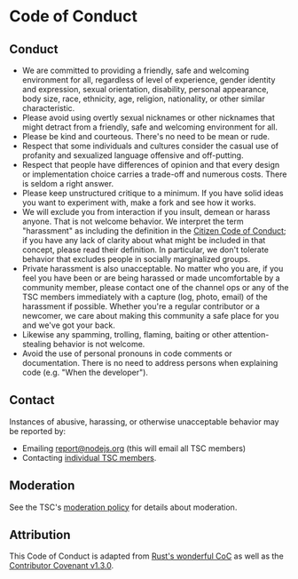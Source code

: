 # Code of Conduct

## Conduct

* We are committed to providing a friendly, safe and welcoming
  environment for all, regardless of level of experience, gender
  identity and expression, sexual orientation, disability,
  personal appearance, body size, race, ethnicity, age, religion,
  nationality, or other similar characteristic.
* Please avoid using overtly sexual nicknames or other nicknames that
  might detract from a friendly, safe and welcoming environment for
  all.
* Please be kind and courteous. There's no need to be mean or rude.
* Respect that some individuals and cultures consider the casual use of
  profanity and sexualized language offensive and off-putting.
* Respect that people have differences of opinion and that every
  design or implementation choice carries a trade-off and numerous
  costs. There is seldom a right answer.
* Please keep unstructured critique to a minimum. If you have solid
  ideas you want to experiment with, make a fork and see how it works.
* We will exclude you from interaction if you insult, demean or harass
  anyone. That is not welcome behavior. We interpret the term
  "harassment" as including the definition in the [Citizen Code of
  Conduct](http://citizencodeofconduct.org/); if you have any lack of
  clarity about what might be included in that concept, please read
  their definition. In particular, we don't tolerate behavior that
  excludes people in socially marginalized groups.
* Private harassment is also unacceptable. No matter who you are, if
  you feel you have been or are being harassed or made uncomfortable
  by a community member, please contact one of the channel ops or any
  of the TSC members immediately with a capture (log, photo, email) of
  the harassment if possible. Whether you're a regular contributor or
  a newcomer, we care about making this community a safe place for you
  and we've got your back.
* Likewise any spamming, trolling, flaming, baiting or other
  attention-stealing behavior is not welcome.
* Avoid the use of personal pronouns in code comments or
  documentation. There is no need to address persons when explaining
  code (e.g. "When the developer").

## Contact
Instances of abusive, harassing, or otherwise unacceptable behavior may be
reported by:

* Emailing [report@nodejs.org](mailto:report@nodejs.org) (this will email all TSC members)
* Contacting [individual TSC members](https://nodejs.org/en/foundation/tsc/#current-members-of-the-technical-steering-committee).

## Moderation
See the TSC's [moderation policy](https://github.com/nodejs/TSC/blob/master/Moderation-Policy.md) for details about moderation.

## Attribution

This Code of Conduct is adapted from [Rust's wonderful
CoC](http://www.rust-lang.org/conduct.html) as well as the
[Contributor Covenant v1.3.0](http://contributor-covenant.org/version/1/3/0/).

